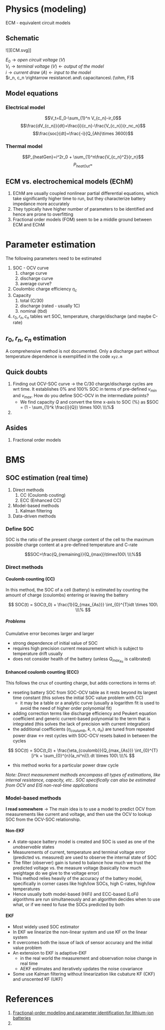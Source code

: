 # Physics (modeling)
ECM - equivalent circuit models
## Schematic

![[ECM.svg]]

$E_0 \rightarrow open\ circuit\ voltage\ (V)$  
$V_t \rightarrow terminal\ voltage\ (V) \leftarrow output\ of\ the\ model$  
$i \rightarrow current\ draw\ (A) \leftarrow input\ to\ the\ model$  
$r_n, c_n \rightarrow resistance\ and\ capacitances\ (\ohm, F)$  

## Model equations
### Electrical model
$$V_t=E_0-\sum_{1}^n V_{c_n}-ir_0$$
$$\frac{dV_{c_n}}{dt}=\frac{i}{c_n}-\frac{V_{c_n}}{r_nc_n}$$
$$\frac{soc}{dt}=\frac{-i}{Q_{Ah}\times 3600}$$

### Thermal model
$$P_{heatGen}=i^2r_0 + \sum_{1}^n\frac{V_{c_n}^2}{r_n}$$
$$P_{heatOut}=$$

## ECM vs. electrochemical models (EChM)
1. EChM are usually coupled nonlinear partial differential equations, which take significantly higher time to run, but they characterize battery impedance more accurately
2. They typically have higher number of parameters to be identified and hence are prone to overfitting
3. Fractional order models (FOM) seem to be a middle ground between ECM and EChM

<div style="page-break-after: always;"></div>

# Parameter estimation
The following parameters need to be estimated
1. SOC - OCV curve
	1. charge curve
	2. discharge curve
	3. average curve?
2. Coulombic charge efficiency $\eta_c$
3. Capacity 
	1. total (C/30)
	2. discharge (rated - usually 1C)
	3. nominal (tbd)
4. $r_0, r_n, c_n$ tables wrt SOC, temperature, charge/discharge (and maybe C-rate)

## $r_0, r_n, c_n$ estimation
A comprehensive method is not documented. Only a discharge part without temperature dependence is exemplified in the code `xyz.m`



## Quick doubts
1. Finding out OCV-SOC curve $\rightarrow$ the C/30 charge/discharge cycles are wrt time. It establishes 0% and 100% SOC in terms of pre-defined $v_{min}$ and  $v_{max}$. How do you define SOC-OCV in the intermediate points?
	- We find capacity $Q$ and convert the time x-axis to SOC (%) as $SOC = (1 - \sum_{1}^k \frac{i}{Q}) \times 100\ \\\%$
2. 

## Asides
1. Fractional order models


<div style="page-break-after: always;"></div>

# BMS
## SOC estimation (real time)
1. Direct methods
	1. CC (Coulomb couting)
	2. ECC (Enhanced CC)
2. Model-based methods
	1. Kalman filtering
3. Data-driven methods

### Define SOC
SOC is the ratio of the present charge content of the cell to the maximum possible charge content at a pre-defined temperature and C-rate

$$SOC=\frac{Q_{remaining}}{Q_{max}}\times100\ \\\%$$

### Direct methods
#### Coulomb counting (CC)
In this method, the SOC of a cell (battery) is estimated by counting the amount of charge (coulombs) entering or leaving the battery

$$
SOC(t) = SOC(t_0) + \frac{1}{Q_{max_{As}}} \int_{0}^{T}idt \times 100\ \\\%
$$

##### Problems
Cumulative error becomes larger and larger
- strong dependence of initial value of SOC
- requires high precision current measurement which is subject to temperature drift usually
- does not consider health of the battery (unless $Q_{max_{As}}$ is calibrated)


#### Enhanced coulomb counting (ECC)
This follows the crux of counting charge, but adds corrections in terms of:
- reseting battery SOC from SOC-OCV table as it rests beyond its largest time constant (this solves the initial SOC value problem with CC)
	- it may be a table or a analytic curve (usually a logarithm fit is used to avoid the need of higher order polynomial fit)
- adding correction terms like discharge efficiency and Peukert equation coefficient and generic current-based polynomial to the term that is integrated (this solves the lack of precision with current integration)
- the additional coefficients ($\eta_{coulumb}$, $k$, $n$, $a_n$) are tuned from repeated power draw $\leftrightarrow$ rest cycles with SOC-OCV resets baked in between the cycles

$$
SOC(t) = SOC(t_0) + \frac{\eta_{coulomb}}{Q_{max_{As}}} \int_{0}^{T}
[i^k + \sum_{0}^{n}(a_ni^n)]\ dt \times 100\ \\\%
$$
- this method works for a particular power draw cycle



*Note: Direct measurement methods encompass all types of estimations, like internal resistance, capacity, etc.. SOC specifically can also be estimated from OCV and EIS non-real-time applications*





### Model-based methods
**I read somewhere** $\rightarrow$ The main idea is to use a model to predict OCV from measurements like current and voltage, and then use the OCV to lookup SOC from the OCV-SOC relationship.
#### Non-EKF
- A state-space battery model is created and SOC is used as one of the *unobservable* states
- Measurements of current, temperature and terminal voltage error (predicted vs. measured) are used to observe the internal state of SOC
- The filter (observer) gain is tuned to balance how much we trust the predicted voltage vs. the measure voltage (basically how much weightage do we give to the voltage error)
- This method relies heavily of the accuracy of the battery model, specifically in corner cases like high/low SOCs, high C-rates, high/low temperatures
- Hence usually both model-based (HiFi) and ECC-based (LoFi) algorithms are run simultaneously and an algorithm decides when to use what, or if we need to fuse the SOCs predicted by both

#### EKF
- Most widely used SOC estimator
- In EKF we linearize the non-linear system and use KF on the linear system
- It overcomes both the issue of lack of sensor accuracy and the initial value problem
- An extension to EKF is adaptive-EKF
	- in the real world the measurement and observation noise change in real time
	- AEKF estimates and iteratively updates the noise covariance 
- Some use Kalman filtering without linearization like cubature KF (CKF) and unscented KF (UKF)

# References
1. [Fractional-order modeling and parameter identification for lithium-ion batteries](https://www.sciencedirect.com/science/article/pii/S0378775315009404)
2. 



